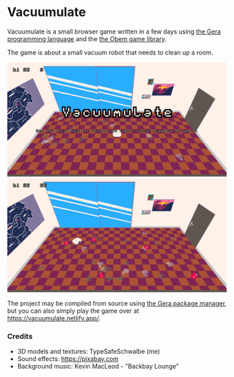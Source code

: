 
# Vacuumulate

Vacuumulate is a small browser game written in a few days using [the Gera programming language](https://github.com/geralang) and the [the Obem game library](https://github.com/typesafeschwalbe/obem).

The game is about a small vacuum robot that needs to clean up a room.

![Screenshot 1](screenshot1.png)
![Screenshot 2](screenshot2.png)

The project may be compiled from source using [the Gera package manager](https://github.com/geralang/gerap), but you can also simply play the game over at https://vacuumulate.netlify.app/.

### Credits

- 3D models and textures: TypeSafeSchwalbe (me)
- Sound effects: https://pixabay.com
- Background music: Kevin MacLeod - "Backbay Lounge"